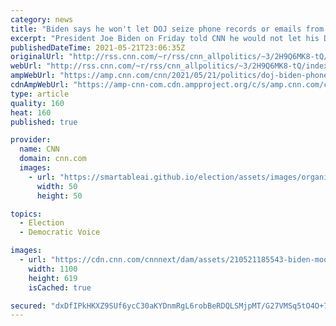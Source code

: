 ```yaml
---
category: news
title: "Biden says he won't let DOJ seize phone records or emails from reporters: 'It's simply, simply wrong'"
excerpt: "President Joe Biden on Friday told CNN he would not let his Department of Justice seize phone records or emails from reporters.\n    \n"
publishedDateTime: 2021-05-21T23:06:35Z
originalUrl: "http://rss.cnn.com/~r/rss/cnn_allpolitics/~3/2H9Q6MK8-tQ/index.html"
webUrl: "http://rss.cnn.com/~r/rss/cnn_allpolitics/~3/2H9Q6MK8-tQ/index.html"
ampWebUrl: "https://amp.cnn.com/cnn/2021/05/21/politics/doj-biden-phone-records/index.html"
cdnAmpWebUrl: "https://amp-cnn-com.cdn.ampproject.org/c/s/amp.cnn.com/cnn/2021/05/21/politics/doj-biden-phone-records/index.html"
type: article
quality: 160
heat: 160
published: true

provider:
  name: CNN
  domain: cnn.com
  images:
    - url: "https://smartableai.github.io/election/assets/images/organizations/cnn.com-50x50.jpg"
      width: 50
      height: 50

topics:
  - Election
  - Democratic Voice

images:
  - url: "https://cdn.cnn.com/cnnnext/dam/assets/210521185543-biden-moon-presser-0521-super-tease.jpg"
    width: 1100
    height: 619
    isCached: true

secured: "dxDfIPkHKXZ9SUf6ycC30aKYDnmRgL6robBeRDQLSMjpMT/G27VMSq5tO4O+7+3dNYkfwfnbDE/T2Y/EqH0PnLaoT6hCProsFvAyCqnLm0dcv7pnbsw5OjBceYpJXb6QlJDDeBjWV4OyJRBtvcCY86RvfV0uX2sjdQZa0NyAkqziajZ/OSLCvTg+DJV9piQNAiLyK4vXkT71ZTYb6gn6F2U8Q2r24YDIWbeUJtbCPV9vjHbHgvzHT0pBvuBDc/++wiaN4wChNN91TZImS/JdbViiRcS6RLKrDObMyFZtxEb9B8Y38fEcbwaHyCEgGo+OYNG32UnaiqYe5UQjl0/4rviNdxEsOti73/uitA4DjF0=;+9H2So80ArrG3Lhzb6LJ3A=="
---
```


